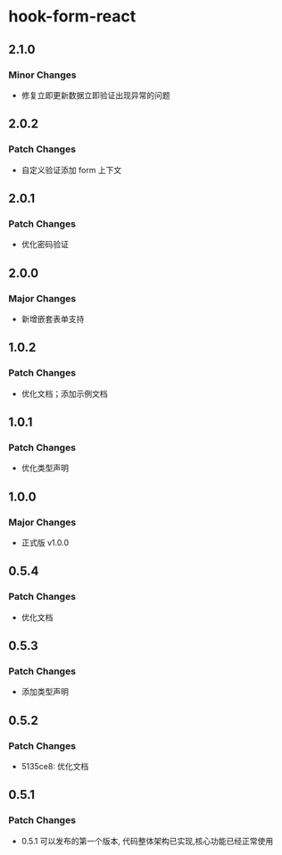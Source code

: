 # hook-form-react

## 2.1.0

### Minor Changes

- 修复立即更新数据立即验证出现异常的问题

## 2.0.2

### Patch Changes

- 自定义验证添加 form 上下文

## 2.0.1

### Patch Changes

- 优化密码验证

## 2.0.0

### Major Changes

- 新增嵌套表单支持

## 1.0.2

### Patch Changes

- 优化文档；添加示例文档

## 1.0.1

### Patch Changes

- 优化类型声明

## 1.0.0

### Major Changes

- 正式版 v1.0.0

## 0.5.4

### Patch Changes

- 优化文档

## 0.5.3

### Patch Changes

- 添加类型声明

## 0.5.2

### Patch Changes

- 5135ce8: 优化文档

## 0.5.1

### Patch Changes

- 0.5.1 可以发布的第一个版本, 代码整体架构已实现,核心功能已经正常使用
